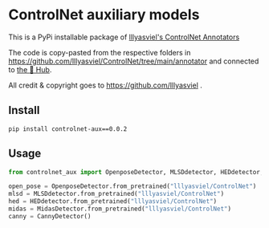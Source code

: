 # ControlNet auxiliary models

This is a PyPi installable package of [lllyasviel's ControlNet Annotators](https://github.com/lllyasviel/ControlNet/tree/main/annotator)

The code is copy-pasted from the respective folders in https://github.com/lllyasviel/ControlNet/tree/main/annotator and connected to [the 🤗 Hub](https://huggingface.co/lllyasviel/Annotators).

All credit & copyright goes to https://github.com/lllyasviel .

## Install

```
pip install controlnet-aux==0.0.2
```

## Usage

```python
from controlnet_aux import OpenposeDetector, MLSDdetector, HEDdetector, CannyDetector, MidasDetector

open_pose = OpenposeDetector.from_pretrained("lllyasviel/ControlNet")
mlsd = MLSDdetector.from_pretrained("lllyasviel/ControlNet")
hed = HEDdetector.from_pretrained("lllyasviel/ControlNet")
midas = MidasDetector.from_pretrained("lllyasviel/ControlNet")
canny = CannyDetector()
```
